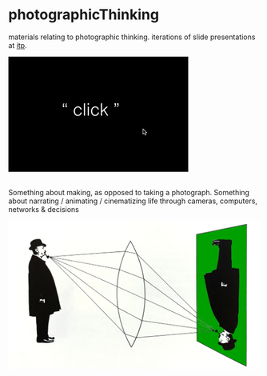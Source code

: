 # photographicThinking
materials relating to photographic thinking. iterations of slide presentations at [itp](https://tisch.nyu.edu/itp).

![](/2016/data/click.png)

##
Something about making, as opposed to taking a photograph. Something about narrating / animating / cinematizing life through cameras, computers, networks & decisions

![](/2016/data/reflect.jpg)
